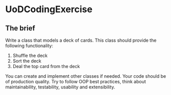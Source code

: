 # UoDCodingExercise

## The brief
Write a class that models a deck of cards. This class should provide the following functionality:
1. Shuffle the deck
2. Sort the deck
3. Deal the top card from the deck

You can create and implement other classes if needed.
Your code should be of production quality. Try to follow OOP best practices, think about maintainability, testability, usability and extensibility.
